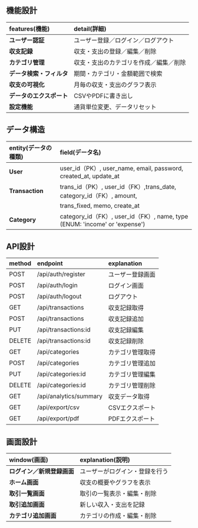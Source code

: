 ## 機能設計

| features(機能)      | detail(詳細)                    |
|:-------------------|:--------------------------------|
| **ユーザー認証**      | ユーザー登録／ログイン／ログアウト    |
| **収支記録**         | 収支・支出の登録／編集／削除         |
| **カテゴリ管理**       | 収支・支出のカテゴリを作成／編集／削除 |
| **データ検索・フィルタ** | 期間・カテゴリ・金額範囲で検索       |
| **収支の可視化**      | 月毎の収支・支出のグラフ表示         |
| **データのエクスポート** | CSVやPDFに書き出し                |
| **設定機能**         | 通貨単位変更、データリセット         |

## データ構造

| entity(データの種類)          | field(データ名)                      |
|:----------------------------|:------------------------------------|
| **User**                    | user_id（PK）, user_name, email, password, created_at, update_at            |
| **Transaction**             | trans_id（PK）, user_id（FK）,trans_date, category_id（FK）, amount,  |
|                             | trans_fixed, memo, create_at           |
| **Category**                | category_id（FK）, user_id（FK）, name, type (ENUM: 'income' or 'expense') |

## API設計

| method      | endpoint                | explanation            |
|:------------|:------------------------|:-----------------------|
| POST        | /api/auth/register      | ユーザー登録画面          |
| POST        | /api/auth/login         | ログイン画面             |
| POST        | /api/auth/logout        | ログアウト               |
| GET         | /api/transactions       | 収支記録取得             |
| POST        | /api/transactions       | 収支記録追加             |
| PUT         | /api/transactions:id    | 収支記録編集             |
| DELETE      | /api/transactions:id    | 収支記録削除             |
| GET         | /api/categories         | カテゴリ管理取得          |
| POST        | /api/categories         | カテゴリ管理追加          |
| PUT         | /api/categories:id      | カテゴリ管理編集          |
| DELETE      | /api/categories:id      | カテゴリ管理削除          |
| GET         | /api/analytics/summary  | 収支データ取得            |
| GET         | /api/export/csv         | CSVエクスポート          |
| GET         | /api/export/pdf         | PDFエクスポート          |

## 画面設計

| window(画面)                  | explanation(説明)                   |
|:-----------------------------|:-----------------------------------|
| **ログイン／新規登録画面**        | ユーザーがログイン・登録を行う          |
| **ホーム画面**                  | 収支の概要やグラフを表示               |
| **取引一覧画面**                | 取引の一覧表示・編集・削除             | 
| **取引追加画面**                | 新しい収入・支出を記録                |
 | **カテゴリ追加画面**             | カテゴリの作成・編集・削除             |